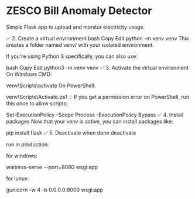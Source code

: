 # ZESCO Bill Anomaly Detector

Simple Flask app to upload and monitor electricity usage.


✅ 2. Create a virtual environment
bash
Copy
Edit
python -m venv venv
This creates a folder named venv/ with your isolated environment.

If you're using Python 3 specifically, you can also use:

bash
Copy
Edit
python3 -m venv venv
✅ 3. Activate the virtual environment
On Windows CMD:

venv\Scripts\activate
On PowerShell:

venv\Scripts\Activate.ps1
💡 If you get a permission error on PowerShell, run this once to allow scripts:

Set-ExecutionPolicy -Scope Process -ExecutionPolicy Bypass
✅ 4. Install packages
Now that your venv is active, you can install packages like:

pip install flask
✅ 5. Deactivate when done
deactivate



run in production:

for windows:

waitress-serve --port=8080 wsgi:app

for lunux:

gunicorn -w 4 -b 0.0.0.0:8000 wsgi:app
